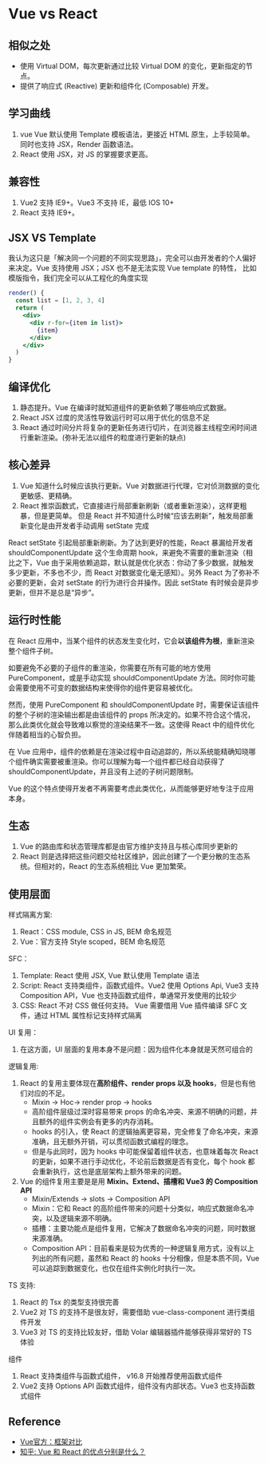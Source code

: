 # Vue vs React


## 相似之处
- 使用 Virtual DOM，每次更新通过比较 Virtual DOM 的变化，更新指定的节点。
- 提供了响应式 (Reactive) 更新和组件化 (Composable) 开发。


## 学习曲线
1. vue Vue 默认使用 Template 模板语法，更接近 HTML 原生，上手较简单。同时也支持 JSX，Render 函数语法。
2. React 使用 JSX，对 JS 的掌握要求更高。


## 兼容性
1. Vue2 支持 IE9+。Vue3 不支持 IE，最低 IOS 10+
2. React 支持 IE9+。


## JSX VS Template
我认为这只是「解决同一个问题的不同实现思路」，完全可以由开发者的个人偏好来决定。Vue 支持使用 JSX；JSX 也不是无法实现 Vue template 的特性，
比如模版指令，我们完全可以从工程化的角度实现
```jsx
render() {
  const list = [1, 2, 3, 4]
  return (
    <div>
      <div r-for={item in list}>
        {item}
      </div>
    </div>
  )
}
```

## 编译优化
1. 静态提升。Vue 在编译时就知道组件的更新依赖了哪些响应式数据。
2. React JSX 过度的灵活性导致运行时可以用于优化的信息不足
3. React 通过时间分片将复杂的更新任务进行切片，在浏览器主线程空闲时间进行重新渲染。(弥补无法以组件的粒度进行更新的缺点) 


## 核心差异
1. Vue 知道什么时候应该执行更新。Vue 对数据进行代理，它对侦测数据的变化更敏感、更精确。
2. React 推崇函数式，它直接进行局部重新刷新（或者重新渲染），这样更粗暴，但是更简单。
 但是 React 并不知道什么时候“应该去刷新”，触发局部重新变化是由开发者手动调用 setState 完成

React setState 引起局部重新刷新。为了达到更好的性能，React 暴漏给开发者 shouldComponentUpdate 这个生命周期 hook，来避免不需要的重新渲染（相比之下，Vue 由于采用依赖追踪，默认就是优化状态：你动了多少数据，就触发多少更新，不多也不少，而 React 对数据变化毫无感知）。另外 React 为了弥补不必要的更新，会对 setState 的行为进行合并操作。因此 setState 有时候会是异步更新，但并不是总是“异步”。


## 运行时性能
在 React 应用中，当某个组件的状态发生变化时，它会**以该组件为根**，重新渲染整个组件子树。

如要避免不必要的子组件的重渲染，你需要在所有可能的地方使用 PureComponent，或是手动实现 shouldComponentUpdate 方法。同时你可能会需要使用不可变的数据结构来使得你的组件更容易被优化。

然而，使用 PureComponent 和 shouldComponentUpdate 时，需要保证该组件的整个子树的渲染输出都是由该组件的 props 所决定的。如果不符合这个情况，那么此类优化就会导致难以察觉的渲染结果不一致。这使得 React 中的组件优化伴随着相当的心智负担。

在 Vue 应用中，组件的依赖是在渲染过程中自动追踪的，所以系统能精确知晓哪个组件确实需要被重渲染。你可以理解为每一个组件都已经自动获得了 shouldComponentUpdate，并且没有上述的子树问题限制。

Vue 的这个特点使得开发者不再需要考虑此类优化，从而能够更好地专注于应用本身。


## 生态
1. Vue 的路由库和状态管理库都是由官方维护支持且与核心库同步更新的
2. React 则是选择把这些问题交给社区维护，因此创建了一个更分散的生态系统。但相对的，React 的生态系统相比 Vue 更加繁荣。


## 使用层面
样式隔离方案:
  1. React：CSS module, CSS in JS, BEM 命名规范
  2. Vue：官方支持 Style scoped，BEM 命名规范


SFC：
  1. Template: React 使用 JSX, Vue 默认使用 Template 语法
  2. Script: React 支持类组件，函数式组件。Vue2 使用 Options Api, Vue3 支持 Composition API，Vue 也支持函数式组件，单通常开发使用的比较少
  3. CSS: React 不对 CSS 做任何支持。 Vue 需要借用 Vue 插件编译 SFC 文件，通过 HTML 属性标记支持样式隔离


UI 复用：
  1. 在这方面，UI 层面的复用本身不是问题：因为组件化本身就是天然可组合的


逻辑复用:
  1. React 的复用主要体现在**高阶组件、render props 以及 hooks**，但是也有他们对应的不足。
      - Mixin -> Hoc-> render prop -> hooks
      - 高阶组件层级过深时容易带来 props 的命名冲突、来源不明确的问题，并且额外的组件实例会有更多的内存消耗。
      - hooks 的引入，使 React 的逻辑抽离更容易，完全修复了命名冲突，来源准确，且无额外开销，可以贯彻函数式编程的理念。
      - 但是与此同时，因为 hooks 中可能保留着组件状态，也意味着每次 React 的更新，如果不进行手动优化，不论前后数据是否有变化，每个 hook 都会重新执行，这也是底层架构上额外带来的问题。
  2. Vue 的组件复用主要是是用 **Mixin、Extend、插槽和 Vue3 的 Composition API**
      - Mixin/Extends -> slots -> Composition API
      - Mixin：它和 React 的高阶组件带来的问题十分类似，响应式数据命名冲突，以及逻辑来源不明确。
      - 插槽：主要功能点是组件复用，它解决了数据命名冲突的问题，同时数据来源准确。
      - Composition API：目前看来是较为优秀的一种逻辑复用方式，没有以上列出的所有问题，虽然和 React 的 hooks 十分相像，但是本质不同，Vue 可以追踪到数据变化，也仅在组件实例化时执行一次。


TS 支持:
  1. React 的 Tsx 的类型支持很完善
  2. Vue2 对 TS 的支持不是很友好，需要借助 vue-class-component 进行类组件开发
  3. Vue3 对 TS 的支持比较友好，借助 Volar 编辑器插件能够获得非常好的 TS 体验


组件
  1. React 支持类组件与函数式组件， v16.8 开始推荐使用函数式组件
  2. Vue2 支持 Options API 函数式组件，组件没有内部状态。Vue3 也支持函数式组件



## Reference
- [Vue官方：框架对比](https://v2.cn.vuejs.org/v2/guide/comparison.html)
- [知乎: Vue 和 React 的优点分别是什么？](https://www.zhihu.com/question/301860721)